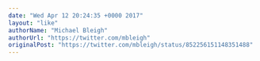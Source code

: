 ```yaml
---
date: "Wed Apr 12 20:24:35 +0000 2017"
layout: "like"
authorName: "Michael Bleigh"
authorUrl: "https://twitter.com/mbleigh"
originalPost: "https://twitter.com/mbleigh/status/852256151148351488"
---
```

